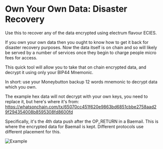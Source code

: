 # Own Your Own Data: Disaster Recovery
Use this to recover any of the data encrypted using electrum flavour ECIES.

If you own your own data then you ought to know how to get it back for disaster recovery purposes. Now the data itself is on chain and so will likely be served by a number of services once they begin to charge people micro fees for access.

This quick tool will allow you to take that on chain encrypted data, and decrypt it using only your BIP44 Mnemonic. 

In short: use your Moneybutton backup 12 words mnemonic to decrypt data which you own.

The example hex data will not decrypt with your own keys, you need to replace it, but here's where it's from:
https://whatsonchain.com/tx/65070cc451f620e9863bd6851cbbe2758aad29f294354008b8595308fd8600fd

Specifically, it's the 4th data push after the OP_RETURN in a Baemail. This is where the encrypted data for Baemail is kept. Different protocols use different placement for this.

![Example](https://bico.media/b/ad86741053bb1df375bbe9cd4f1a1ce8588957126ff6bd69fe8883f0629abb36.jpg)
